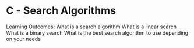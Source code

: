 # C - Search Algorithms

Learning Outcomes:
What is a search algorithm
What is a linear search
What is a binary search
What is the best search algorithm to use depending on your needs